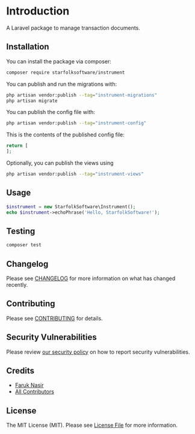 # Introduction

A Laravel package to manage transaction documents.

## Installation

You can install the package via composer:

```bash
composer require starfolksoftware/instrument
```

You can publish and run the migrations with:

```bash
php artisan vendor:publish --tag="instrument-migrations"
php artisan migrate
```

You can publish the config file with:

```bash
php artisan vendor:publish --tag="instrument-config"
```

This is the contents of the published config file:

```php
return [
];
```

Optionally, you can publish the views using

```bash
php artisan vendor:publish --tag="instrument-views"
```

## Usage

```php
$instrument = new StarfolkSoftware\Instrument();
echo $instrument->echoPhrase('Hello, StarfolkSoftware!');
```

## Testing

```bash
composer test
```

## Changelog

Please see [CHANGELOG](CHANGELOG.md) for more information on what has changed recently.

## Contributing

Please see [CONTRIBUTING](https://github.com/spatie/.github/blob/main/CONTRIBUTING.md) for details.

## Security Vulnerabilities

Please review [our security policy](../../security/policy) on how to report security vulnerabilities.

## Credits

- [Faruk Nasir](https://github.com/starfolksoftware)
- [All Contributors](../../contributors)

## License

The MIT License (MIT). Please see [License File](LICENSE.md) for more information.
